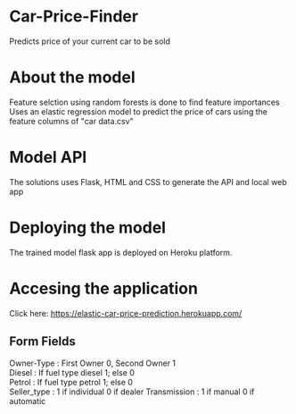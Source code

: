 # Car-Price-Finder
Predicts price of your current car to be sold

# About the model
Feature selction using random forests is done to find feature importances  
Uses an elastic regression model to predict the price of cars using the feature columns of "car data.csv"

# Model API
The solutions uses Flask, HTML and CSS to generate the API and local web app

# Deploying the model
The trained model flask app is deployed on Heroku platform. 

# Accesing the application
Click here: https://elastic-car-price-prediction.herokuapp.com/  



## Form Fields
Owner-Type : First Owner 0, Second Owner 1  
Diesel : If fuel type diesel 1; else 0  
Petrol : If fuel type petrol 1; else 0  
Seller_type : 1 if individual 0 if dealer
Transmission : 1 if manual 0 if automatic
